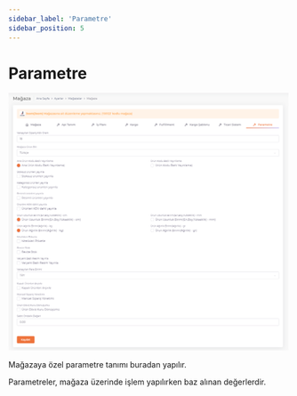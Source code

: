 ```yaml
---
sidebar_label: 'Parametre'
sidebar_position: 5
---
```


# Parametre

![ShopParameter](../img/ShopParameters.png)

Mağazaya özel parametre tanımı buradan yapılır. 

Parametreler, mağaza üzerinde işlem yapılırken baz alınan değerlerdir. 